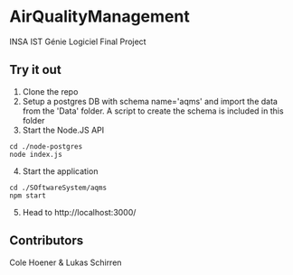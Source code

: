 # AirQualityManagement
INSA IST Génie Logiciel Final Project

## Try it out
1. Clone the repo
2. Setup a postgres DB with schema name='aqms' and import the data from the 'Data' folder. A script to create the schema is included in this folder
3. Start the Node.JS API
```
cd ./node-postgres
node index.js
```
4. Start the application
```
cd ./SOftwareSystem/aqms
npm start
```

5. Head to http://localhost:3000/

## Contributors
Cole Hoener & Lukas Schirren
